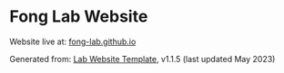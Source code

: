 
# Fong Lab Website

Website live at: [fong-lab.github.io](https://fong-lab.github.io)

Generated from: [Lab Website Template](https://greene-lab.gitbook.io/lab-website-template-docs), v1.1.5 (last updated May 2023)
